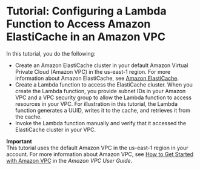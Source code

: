 # Tutorial: Configuring a Lambda Function to Access Amazon ElastiCache in an Amazon VPC<a name="vpc-ec"></a>

In this tutorial, you do the following:
+ Create an Amazon ElastiCache cluster in your default Amazon Virtual Private Cloud \(Amazon VPC\) in the us\-east\-1 region\. For more information about Amazon ElastiCache, see [Amazon ElastiCache](https://aws.amazon.com/elasticache/)\.
+ Create a Lambda function to access the ElastiCache cluster\. When you create the Lambda function, you provide subnet IDs in your Amazon VPC and a VPC security group to allow the Lambda function to access resources in your VPC\. For illustration in this tutorial, the Lambda function generates a UUID, writes it to the cache, and retrieves it from the cache\.
+ Invoke the Lambda function manually and verify that it accessed the ElastiCache cluster in your VPC\.

**Important**  
This tutorial uses the default Amazon VPC in the us\-east\-1 region in your account\. For more information about Amazon VPC, see [How to Get Started with Amazon VPC](https://docs.aws.amazon.com/vpc/latest/userguide/VPC_Introduction.html#howto) in the *Amazon VPC User Guide*\. 